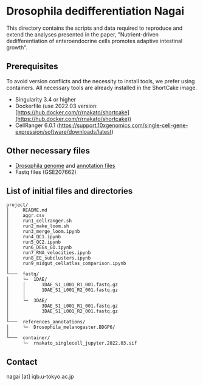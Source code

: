 # Drosophila dedifferentiation Nagai

This directory contains the scripts and data required to reproduce and extend 
the analyses presented in the paper, "Nutrient-driven dedifferentiation of 
enteroendocrine cells promotes adaptive intestinal growth".


## Prerequisites
To avoid version conflicts and the necessity to install tools, we prefer using containers.
All necessary tools are already installed in the ShortCake image.
* Singularity 3.4 or higher
* Dockerfile (use 2022.03 version: [https://hub.docker.com/r/rnakato/shortcake](https://hub.docker.com/r/rnakato/shortcake))
* CellRanger 6.0.1 (https://support.10xgenomics.com/single-cell-gene-expression/software/downloads/latest)

## Other necessary files
* [Drosophila genome](https://jan2019.archive.ensembl.org/Drosophila_melanogaster/Info/Index) 
and [annotation files](http://ftp.ensembl.org/pub/release-103/gtf/drosophila_melanogaster/Drosophila_melanogaster.BDGP6.32.103.gtf.gz)
* Fastq files (GSE207662)

## List of initial files and directories

```
project/
│     README.md
│     aggr.csv
│     run1_cellranger.sh
│     run2_make_loom.sh
│     run3_merge_loom.ipynb
│     run4_QC1.ipynb
│     run5_QC2.ipynb
│     run6_DEGs_GO.ipynb
│     run7_RNA_velocities.ipynb
│     run8_EE_subclusters.ipynb
│     run9_midgut_cellatlas_comparison.ipynb
│
└───  fastq/
│     └─  1DAE/
│     │      1DAE_S1_L001_R1_001.fastq.gz
│     │      1DAE_S1_L001_R2_001.fastq.gz
│     │  
│     └─  3DAE/
│            3DAE_S1_L001_R1_001.fastq.gz
│            3DAE_S1_L001_R2_001.fastq.gz
│
└───  references_annotations/
│     └─  Drosophila_melanogaster.BDGP6/
│ 
└───  container/
      └─  rnakato_singlecell_jupyter.2022.03.sif

```

## Contact
nagai [at] iqb.u-tokyo.ac.jp

